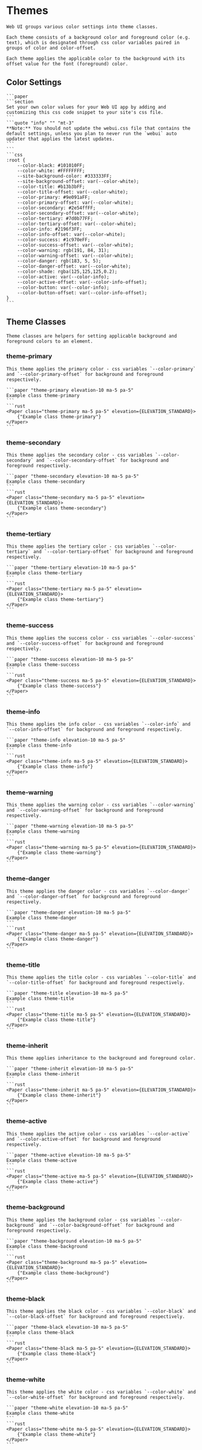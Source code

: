 # Themes

```section
Web UI groups various color settings into theme classes.

Each theme consists of a background color and foreground color (e.g. text), which is designated through css color variables paired in groups of color and color-offset.

Each theme applies the applicable color to the background with its offset value for the font (foreground) color.
```

## Color Settings

````sidebyside
```paper
```section
Set your own color values for your Web UI app by adding and customizing this css code snippet to your site's css file.
```
```quote "info" "" "mt-3"
**Note:** You should not update the webui.css file that contains the default settings, unless you plan to never run the `webui` auto updater that applies the latest updates.
```
```
```css
:root {
	--color-black: #101010FF;
	--color-white: #FFFFFFFF;
	--site-background-color: #333333FF;
	--site-background-offset: var(--color-white);
	--color-title: #b13b3bFF;
	--color-title-offset: var(--color-white);
	--color-primary: #9e091aFF;
	--color-primary-offset: var(--color-white);
	--color-secondary: #2e54ffFF;
	--color-secondary-offset: var(--color-white);
	--color-tertiary: #7d0b77FF;
	--color-tertiary-offset: var(--color-white);
	--color-info: #2196f3FF;
	--color-info-offset: var(--color-white);
	--color-success: #1c970eFF;
	--color-success-offset: var(--color-white);
	--color-warning: rgb(191, 84, 31);
	--color-warning-offset: var(--color-white);
	--color-danger: rgb(183, 5, 5);
	--color-danger-offset: var(--color-white);
	--color-shade: rgba(125,125,125,0.2);
	--color-active: var(--color-info);
	--color-active-offset: var(--color-info-offset);
	--color-button: var(--color-info);
	--color-button-offset: var(--color-info-offset);
}
```
````

## Theme Classes

```section
Theme classes are helpers for setting applicable background and foreground colors to an element.
```

### theme-primary

```section
This theme applies the primary color - css variables `--color-primary` and `--color-primary-offset` for background and foreground respectively.
```

````sidebyside
```paper "theme-primary elevation-10 ma-5 pa-5"
Example class theme-primary
```
```rust
<Paper class="theme-primary ma-5 pa-5" elevation={ELEVATION_STANDARD}>
	{"Example class theme-primary"}
</Paper>
```
````

### theme-secondary

```section
This theme applies the secondary color - css variables `--color-secondary` and `--color-secondary-offset` for background and foreground respectively.
```

````sidebyside
```paper "theme-secondary elevation-10 ma-5 pa-5"
Example class theme-secondary
```
```rust
<Paper class="theme-secondary ma-5 pa-5" elevation={ELEVATION_STANDARD}>
	{"Example class theme-secondary"}
</Paper>
```
````

### theme-tertiary

```section
This theme applies the tertiary color - css variables `--color-tertiary` and `--color-tertiary-offset` for background and foreground respectively.
```

````sidebyside
```paper "theme-tertiary elevation-10 ma-5 pa-5"
Example class theme-tertiary
```
```rust
<Paper class="theme-tertiary ma-5 pa-5" elevation={ELEVATION_STANDARD}>
	{"Example class theme-tertiary"}
</Paper>
```
````

### theme-success

```section
This theme applies the success color - css variables `--color-success` and `--color-success-offset` for background and foreground respectively.
```

````sidebyside
```paper "theme-success elevation-10 ma-5 pa-5"
Example class theme-success
```
```rust
<Paper class="theme-success ma-5 pa-5" elevation={ELEVATION_STANDARD}>
	{"Example class theme-success"}
</Paper>
```
````

### theme-info

```section
This theme applies the info color - css variables `--color-info` and `--color-info-offset` for background and foreground respectively.
```

````sidebyside
```paper "theme-info elevation-10 ma-5 pa-5"
Example class theme-info
```
```rust
<Paper class="theme-info ma-5 pa-5" elevation={ELEVATION_STANDARD}>
	{"Example class theme-info"}
</Paper>
```
````

### theme-warning

```section
This theme applies the warning color - css variables `--color-warning` and `--color-warning-offset` for background and foreground respectively.
```

````sidebyside
```paper "theme-warning elevation-10 ma-5 pa-5"
Example class theme-warning
```
```rust
<Paper class="theme-warning ma-5 pa-5" elevation={ELEVATION_STANDARD}>
	{"Example class theme-warning"}
</Paper>
```
````

### theme-danger

```section
This theme applies the danger color - css variables `--color-danger` and `--color-danger-offset` for background and foreground respectively.
```

````sidebyside
```paper "theme-danger elevation-10 ma-5 pa-5"
Example class theme-danger
```
```rust
<Paper class="theme-danger ma-5 pa-5" elevation={ELEVATION_STANDARD}>
	{"Example class theme-danger"}
</Paper>
```
````

### theme-title

```section
This theme applies the title color - css variables `--color-title` and `--color-title-offset` for background and foreground respectively.
```

````sidebyside
```paper "theme-title elevation-10 ma-5 pa-5"
Example class theme-title
```
```rust
<Paper class="theme-title ma-5 pa-5" elevation={ELEVATION_STANDARD}>
	{"Example class theme-title"}
</Paper>
```
````

### theme-inherit

```section
This theme applies inheritance to the background and foreground color.
```

````sidebyside
```paper "theme-inherit elevation-10 ma-5 pa-5"
Example class theme-inherit
```
```rust
<Paper class="theme-inherit ma-5 pa-5" elevation={ELEVATION_STANDARD}>
	{"Example class theme-inherit"}
</Paper>
```
````

### theme-active

```section
This theme applies the active color - css variables `--color-active` and `--color-active-offset` for background and foreground respectively.
```

````sidebyside
```paper "theme-active elevation-10 ma-5 pa-5"
Example class theme-active
```
```rust
<Paper class="theme-active ma-5 pa-5" elevation={ELEVATION_STANDARD}>
	{"Example class theme-active"}
</Paper>
```
````

### theme-background

```section
This theme applies the background color - css variables `--color-background` and `--color-background-offset` for background and foreground respectively.
```

````sidebyside
```paper "theme-background elevation-10 ma-5 pa-5"
Example class theme-background
```
```rust
<Paper class="theme-background ma-5 pa-5" elevation={ELEVATION_STANDARD}>
	{"Example class theme-background"}
</Paper>
```
````

### theme-black

```section
This theme applies the black color - css variables `--color-black` and `--color-black-offset` for background and foreground respectively.
```

````sidebyside
```paper "theme-black elevation-10 ma-5 pa-5"
Example class theme-black
```
```rust
<Paper class="theme-black ma-5 pa-5" elevation={ELEVATION_STANDARD}>
	{"Example class theme-black"}
</Paper>
```
````

### theme-white

```section
This theme applies the white color - css variables `--color-white` and `--color-white-offset` for background and foreground respectively.
```

````sidebyside
```paper "theme-white elevation-10 ma-5 pa-5"
Example class theme-white
```
```rust
<Paper class="theme-white ma-5 pa-5" elevation={ELEVATION_STANDARD}>
	{"Example class theme-white"}
</Paper>
```
````
